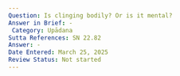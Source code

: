 ```yaml
---
Question: Is clinging bodily? Or is it mental?
Answer in Brief: -
 Category: Upādana
Sutta References: SN 22.82
Answer: -
Date Entered: March 25, 2025
Review Status: Not started
---
```

